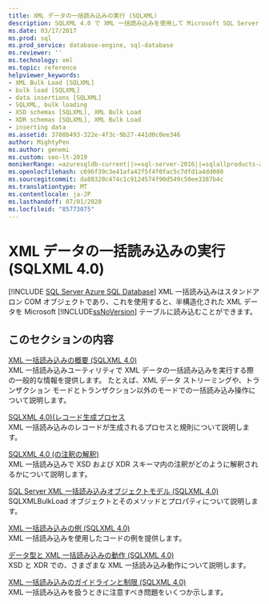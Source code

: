 ```yaml
---
title: XML データの一括読み込みの実行 (SQLXML)
description: SQLXML 4.0 で XML 一括読み込みを使用して Microsoft SQL Server テーブルに半構造化 XML データを読み込む方法について説明します。
ms.date: 03/17/2017
ms.prod: sql
ms.prod_service: database-engine, sql-database
ms.reviewer: ''
ms.technology: xml
ms.topic: reference
helpviewer_keywords:
- XML Bulk Load [SQLXML]
- bulk load [SQLXML]
- data insertions [SQLXML]
- SQLXML, bulk loading
- XSD schemas [SQLXML], XML Bulk Load
- XDR schemas [SQLXML], XML Bulk Load
- inserting data
ms.assetid: 3708b493-322e-4f3c-9b27-441d0c0ee346
author: MightyPen
ms.author: genemi
ms.custom: seo-lt-2019
monikerRange: =azuresqldb-current||>=sql-server-2016||=sqlallproducts-allversions||>=sql-server-linux-2017||=azuresqldb-mi-current
ms.openlocfilehash: c696f39c3e41afa42f5f4f0fac5c7dfd1a4dd080
ms.sourcegitcommit: da88320c474c1c9124574f90d549c50ee3387b4c
ms.translationtype: MT
ms.contentlocale: ja-JP
ms.lasthandoff: 07/01/2020
ms.locfileid: "85773075"
---
```

# <a name="performing-bulk-load-of-xml-data-sqlxml-40"></a>XML データの一括読み込みの実行 (SQLXML 4.0)
[!INCLUDE [SQL Server Azure SQL Database](../../../includes/applies-to-version/sql-asdb.md)]
  XML 一括読み込みはスタンドアロン COM オブジェクトであり、これを使用すると、半構造化された XML データを Microsoft [!INCLUDE[ssNoVersion](../../../includes/ssnoversion-md.md)] テーブルに読み込むことができます。  
  
## <a name="in-this-section"></a>このセクションの内容  
 [XML 一括読み込みの概要 &#40;SQLXML 4.0&#41;](../../../relational-databases/sqlxml-annotated-xsd-schemas-xpath-queries/bulk-load-xml/introduction-to-xml-bulk-load-sqlxml-4-0.md)  
 XML 一括読み込みユーティリティで XML データの一括読み込みを実行する際の一般的な情報を提供します。 たとえば、XML データ ストリーミングや、トランザクション モードとトランザクション以外のモードでの一括読み込み操作について説明します。  
  
 [SQLXML 4.0&#41;&#40;レコード生成プロセス](../../../relational-databases/sqlxml-annotated-xsd-schemas-xpath-queries/bulk-load-xml/record-generation-process-sqlxml-4-0.md)  
 XML 一括読み込みのレコードが生成されるプロセスと規則について説明します。  
  
 [SQLXML 4.0 &#40;の注釈の解釈&#41;](../../../relational-databases/sqlxml-annotated-xsd-schemas-xpath-queries/bulk-load-xml/annotation-interpretation-sqlxml-4-0.md)  
 XML 一括読み込みで XSD および XDR スキーマ内の注釈がどのように解釈されるかについて説明します。  
  
 [SQL Server XML 一括読み込みオブジェクトモデル &#40;SQLXML 4.0&#41;](../../../relational-databases/sqlxml-annotated-xsd-schemas-xpath-queries/bulk-load-xml/sql-server-xml-bulk-load-object-model-sqlxml-4-0.md)  
 SQLXMLBulkLoad オブジェクトとそのメソッドとプロパティについて説明します。  
  
 [XML 一括読み込みの例 &#40;SQLXML 4.0&#41;](../../../relational-databases/sqlxml-annotated-xsd-schemas-xpath-queries/bulk-load-xml/xml-bulk-load-examples-sqlxml-4-0.md)  
 XML 一括読み込みを使用したコードの例を提供します。  
  
 [データ型と XML 一括読み込みの動作 &#40;SQLXML 4.0&#41;](../../../relational-databases/sqlxml-annotated-xsd-schemas-xpath-queries/bulk-load-xml/data-types-and-xml-bulk-load-behavior-sqlxml-4-0.md)  
 XSD と XDR での、さまざまな XML 一括読み込み動作について説明します。  
  
 [XML 一括読み込みのガイドラインと制限 &#40;SQLXML 4.0&#41;](../../../relational-databases/sqlxml-annotated-xsd-schemas-xpath-queries/bulk-load-xml/guidelines-and-limitations-of-xml-bulk-load-sqlxml-4-0.md)  
 XML 一括読み込みを扱うときに注意すべき問題をいくつか示します。  
  
  

